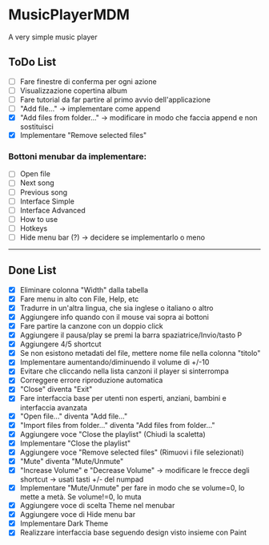 # MusicPlayerMDM
A very simple music player

## ToDo List
- [ ] Fare finestre di conferma per ogni azione
- [ ] Visualizzazione copertina album
- [ ] Fare tutorial da far partire al primo avvio dell'applicazione
- [ ] "Add file..." &rarr; implementare come append
- [X] "Add files from folder..." &rarr; modificare in modo che faccia append e non sostituisci
- [X] Implementare "Remove selected files"

### Bottoni menubar da implementare:
- [ ] Open file
- [ ] Next song
- [ ] Previous song
- [ ] Interface Simple
- [ ] Interface Advanced
- [ ] How to use
- [ ] Hotkeys
- [ ] Hide menu bar (?) &rarr; decidere se implementarlo o meno
---

## Done List
- [X] Eliminare colonna "Width" dalla tabella
- [X] Fare menu in alto con File, Help, etc
- [X] Tradurre in un'altra lingua, che sia inglese o italiano o altro
- [X] Aggiungere info quando con il mouse vai sopra ai bottoni
- [X] Fare partire la canzone con un doppio click 
- [X] Aggiungere il pausa/play se premi la barra spaziatrice/Invio/tasto P
- [X] Aggiungere 4/5 shortcut
- [X] Se non esistono metadati del file, mettere nome file nella colonna "titolo"
- [X] Implementare aumentando/diminuendo il volume di +/-10
- [X] Evitare che cliccando nella lista canzoni il player si sinterrompa
- [X] Correggere errore riproduzione automatica
- [X] "Close" diventa "Exit"
- [X] Fare interfaccia base per utenti non esperti, anziani, bambini e interfaccia avanzata
- [X] "Open file..." diventa "Add file..."
- [X] "Import files from folder..." diventa "Add files from folder..."
- [X] Aggiungere voce "Close the playlist" (Chiudi la scaletta)
- [X] Implementare "Close the playlist"
- [X] Aggiungere voce "Remove selected files" (Rimuovi i file selezionati)
- [X] "Mute" diventa "Mute/Unmute"
- [X] "Increase Volume" e "Decrease Volume" &rarr; modificare le frecce degli shortcut &rarr; usati tasti +/- del numpad
- [X] Implementare "Mute/Unmute" per fare in modo che se volume=0, lo mette a metà. Se volume!=0, lo muta
- [X] Aggiungere voce di scelta Theme nel menubar
- [X] Aggiungere voce di Hide menu bar
- [X] Implementare Dark Theme
- [X] Realizzare interfaccia base seguendo design visto insieme con Paint
